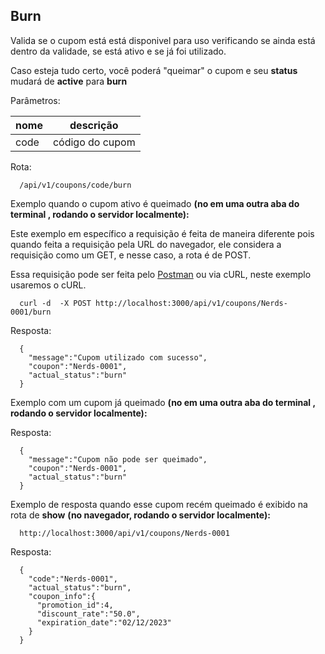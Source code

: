 ## Burn

Valida se o cupom está está disponivel para uso verificando se ainda está dentro da validade, se está ativo e se já foi utilizado.

Caso esteja tudo certo, você poderá "queimar" o cupom e seu **status** mudará de **active** para **burn**

Parâmetros:

| nome      | descrição               |
| --------- | ------------------------|
| code      | código do cupom         |

Rota:
```
  /api/v1/coupons/code/burn
```

Exemplo quando o cupom ativo é queimado **(no em uma outra aba do terminal , rodando o servidor localmente):**

Este exemplo em específico a requisição é feita de maneira diferente pois quando feita a requisição pela URL do navegador, ele considera a requisição como um GET, e nesse caso, a rota é de POST.

Essa requisição pode ser feita pelo [Postman](https://www.postman.com/) ou via cURL, neste exemplo usaremos o cURL.

```
  curl -d  -X POST http://localhost:3000/api/v1/coupons/Nerds-0001/burn
```

Resposta:
```
  {
    "message":"Cupom utilizado com sucesso",
    "coupon":"Nerds-0001",
    "actual_status":"burn"
  }
```

Exemplo com um cupom já queimado **(no em uma outra aba do terminal , rodando o servidor localmente):**

Resposta:
```
  {
    "message":"Cupom não pode ser queimado",
    "coupon":"Nerds-0001",
    "actual_status":"burn"
  }
```

Exemplo de resposta quando esse cupom recém queimado é exibido na rota de **show** **(no navegador, rodando o servidor localmente):**

```
  http://localhost:3000/api/v1/coupons/Nerds-0001
```

Resposta:
```
  {
    "code":"Nerds-0001",
    "actual_status":"burn",
    "coupon_info":{
      "promotion_id":4,
      "discount_rate":"50.0",
      "expiration_date":"02/12/2023"
    }
  }
```

